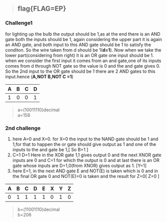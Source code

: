 >## flag{FLAG=EP}

### Challenge1
for lighting up the bulb the output should be 1,as at the end there is an AND gate both the inputs should be 1, 
again considering the upper part it is again an AND gate, and both input to this AND gate
should be 1 to satisfy the conditon. So the wire taken from d should be 1(**d=1**).
Now when we take the lower part(considering from right) it is an OR gate one input should be 1.
when we consider the first input it comes from an and gate,one of its inputs comes from d through NOT gate
so the value is 0 and the and gate gives 0. So the 2nd input to the OR gate should be 1
there are 2 AND gates to this input.hence (**A,NOT B,NOT C =1**) 

| A| B| C| D|
|--|--|--|--|
|1|0|0|1|
>a=(10011110)decimal  
> a=158

### 2nd challenge
1. here A=0 and X=0.
	for X=0 the input to the NAND gate should be 1 and 1,for that to happen the or gate should give output as 1
	and one of the inputs to the and gate be 1,[ So B=1 ]
2. C=1 D=1
	Here in the XOR gate 1,1 gives output 0 and the next XNOR gate inputs are 0 and C=1
	for which the output is 0 and at last there is an OR gate whose inputs are
	 D=1,0(from XNOR) gives output as 1.  [Y=1]
3. here E=1, in the next AND gate E and NOT(E) is taken which is 0 and in the final OR gate 0 and NOT(E)=0 is taken
	and the result for Z=0[ Z=0 ]
	
| A | B | C | D | E| X | Y | Z |
|--|--|--|--|--|--|--|--|
0|1|1|1|1|0|1|0
> b=(11001110)decimal  
> b=206

